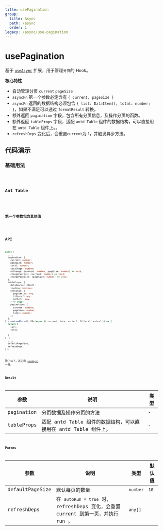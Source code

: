 ```yaml
---
title: usePagination
group:
  title: Async
  path: /async
  order: 1
legacy: /async/use-pagination
---
```


# usePagination

基于 [`useAsync`](/async/use-async) 扩展，用于管理`分页`的 Hook。

**核心特性**

- 自动管理分页 `current` `pageSize`
- `asyncFn` 第一个参数必定含有 `{ current, pageSize }`
- `asyncFn` 返回的数据结构必须包含 `{ list: DataItem[], total: number; }`，如果不满足可以通过 `formatResult` 转换。
- 额外返回 `pagination` 字段，包含所有分页信息，及操作分页的函数。
- 额外返回 `tableProps` 字段，适配 `antd Table` 组件的数据结构，可以直接用在 `antd Table` 组件上。。
- `refreshDeps` 变化后，会重置`current`为 1，并触发异步方法。

## 代码演示

### 基础用法

<code src="./demos/Pagination1.tsx" />

### Ant Table

<code src="./demos/Pagination2.tsx" />

### 第一个参数包含其他值

<code src="./demos/Pagination3.tsx" />

## API

```typescript
const {
  ...,
  pagination: {
    current: number;
    pageSize: number;
    total: number;
    totalPage: number;
    onChange: (current: number, pageSize: number) => void;
    changeCurrent: (current: number) => void;
    changePageSize: (pageSize: number) => void;
  };
  tableProps: {
    dataSource: Item[];
    loading: boolean;
    onChange: (
      pagination: any,
      filters?: any,
      sorter?: any,
    ) => void;
    pagination: {
      current: number;
      pageSize: number;
      total: number;
    };
  };
} = useLoadMore<R, FR>(async ({ current, data, sorter?, filters?, extra? }) => {
  return {
    list,
    total,
    ...
  }
}, {
  ...,
  defaultPageSize,
  refreshDeps,
});
```

除了以下，其它和 [`useAsync`](/async/use-async) 一样。

### Result

| 参数       | 说明                                                             | 类型 |
| ---------- | ---------------------------------------------------------------- | ---- |
| pagination | 分页数据及操作分页的方法                                         | -    |
| tableProps | 适配 antd Table 组件的数据结构，可以直接用在 antd Table 组件上。 | -    |

### Params

| 参数 | 说明 | 类型 | 默认值 |
| --- | --- | --- | --- |
| defaultPageSize | 默认每页的数量 | `number` | `10` |
| refreshDeps | 在 `autoRun = true` 时，refreshDeps 变化，会重置 current 到第一页，并执行 run 。 | `any[]` |

